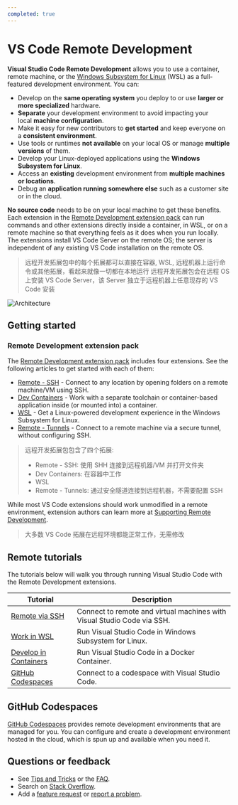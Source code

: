 ```yaml
---
completed: true
---
```

# VS Code Remote Development
**Visual Studio Code Remote Development** allows you to use a container, remote machine, or the [Windows Subsystem for Linux](https://learn.microsoft.com/windows/wsl) (WSL) as a full-featured development environment. You can:

- Develop on the **same operating system** you deploy to or use **larger or more specialized** hardware.
- **Separate** your development environment to avoid impacting your local **machine configuration**.
- Make it easy for new contributors to **get started** and keep everyone on a **consistent environment**.
- Use tools or runtimes **not available** on your local OS or manage **multiple versions** of them.
- Develop your Linux-deployed applications using the **Windows Subsystem for Linux**.
- Access an **existing** development environment from **multiple machines or locations**.
- Debug an **application running somewhere else** such as a customer site or in the cloud.

**No source code** needs to be on your local machine to get these benefits. Each extension in the [Remote Development extension pack](https://aka.ms/vscode-remote/download/extension) can run commands and other extensions directly inside a container, in WSL, or on a remote machine so that everything feels as it does when you run locally. The extensions install VS Code Server on the remote OS; the server is independent of any existing VS Code installation on the remote OS.
>  远程开发拓展包中的每个拓展都可以直接在容器, WSL, 远程机器上运行命令或其他拓展，看起来就像一切都在本地运行
>  远程开发拓展包会在远程 OS 上安装 VS Code Server，该 Server 独立于远程机器上任意现存的 VS Code 安装

![Architecture](https://code.visualstudio.com/assets/docs/remote/remote-overview/architecture.png)

## Getting started
### Remote Development extension pack
The [Remote Development extension pack](https://aka.ms/vscode-remote/download/extension) includes four extensions. See the following articles to get started with each of them:

- [Remote - SSH](https://code.visualstudio.com/docs/remote/ssh) - Connect to any location by opening folders on a remote machine/VM using SSH.
- [Dev Containers](https://code.visualstudio.com/docs/devcontainers/containers) - Work with a separate toolchain or container-based application inside (or mounted into) a container.
- [WSL](https://code.visualstudio.com/docs/remote/wsl) - Get a Linux-powered development experience in the Windows Subsystem for Linux.
- [Remote - Tunnels](https://code.visualstudio.com/docs/remote/tunnels) - Connect to a remote machine via a secure tunnel, without configuring SSH.

>  远程开发拓展包包含了四个拓展:
>  - Remote - SSH: 使用 SHH 连接到远程机器/VM 并打开文件夹
>  - Dev Containers: 在容器中工作
>  - WSL
>  - Remote - Tunnels: 通过安全隧道连接到远程机器，不需要配置 SSH

While most VS Code extensions should work unmodified in a remote environment, extension authors can learn more at [Supporting Remote Development](https://code.visualstudio.com/api/advanced-topics/remote-extensions).
>  大多数 VS Code 拓展在远程环境都能正常工作，无需修改

## Remote tutorials
The tutorials below will walk you through running Visual Studio Code with the Remote Development extensions.

| Tutorial                                                                                                                     | Description                                                             |
| ---------------------------------------------------------------------------------------------------------------------------- | ----------------------------------------------------------------------- |
| [Remote via SSH](https://code.visualstudio.com/docs/remote/ssh-tutorial)                                                     | Connect to remote and virtual machines with Visual Studio Code via SSH. |
| [Work in WSL](https://code.visualstudio.com/docs/remote/wsl-tutorial)                                                        | Run Visual Studio Code in Windows Subsystem for Linux.                  |
| [Develop in Containers](https://code.visualstudio.com/docs/devcontainers/tutorial)                                           | Run Visual Studio Code in a Docker Container.                           |
| [GitHub Codespaces](https://docs.github.com/github/developing-online-with-codespaces/using-codespaces-in-visual-studio-code) | Connect to a codespace with Visual Studio Code.                         |

## GitHub Codespaces
[GitHub Codespaces](https://code.visualstudio.com/docs/remote/codespaces) provides remote development environments that are managed for you. You can configure and create a development environment hosted in the cloud, which is spun up and available when you need it.

## Questions or feedback
- See [Tips and Tricks](https://code.visualstudio.com/docs/remote/troubleshooting) or the [FAQ](https://code.visualstudio.com/docs/remote/faq).
- Search on [Stack Overflow](https://stackoverflow.com/questions/tagged/vscode-remote).
- Add a [feature request](https://aka.ms/vscode-remote/feature-requests) or [report a problem](https://aka.ms/vscode-remote/issues/new).
